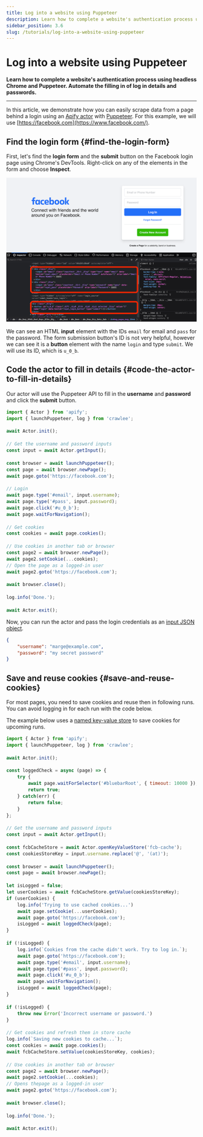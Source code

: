 ```yaml
---
title: Log into a website using Puppeteer
description: Learn how to complete a website's authentication process using headless Chrome and Puppeteer. Automate the filling in of log in details and passwords.
sidebar_position: 3.6
slug: /tutorials/log-into-a-website-using-puppeteer
---
```


# Log into a website using Puppeteer

**Learn how to complete a website's authentication process using headless Chrome and Puppeteer. Automate the filling in of log in details and passwords.**

---

In this article, we demonstrate how you can easily scrape data from a page behind a login using an [Apify actor](../actors/index.md) with [Puppeteer](https://pptr.dev/). For this example, we will use [https://facebook.com](https://www.facebook.com/).

## Find the login form {#find-the-login-form}

First, let's find the **login form** and the **submit** button on the Facebook login page using Chrome's DevTools. Right-click on any of the elements in the form and choose **Inspect**.

![Inspect Facebook login with DevTools](./images/facebook-login.png)

We can see an HTML **input** element with the IDs `email` for email and `pass` for the password. The form submission button's ID is not very helpful, however we can see it is a **button** element with the name `login` and type `submit`. We will use its ID, which is `u_0_b`.

## Code the actor to fill in details {#code-the-actor-to-fill-in-details}

Our actor will use the Puppeteer API to fill in the **username** and **password** and click the **submit** button.

```js
import { Actor } from 'apify';
import { launchPuppeteer, log } from 'crawlee';

await Actor.init();

// Get the username and password inputs
const input = await Actor.getInput();

const browser = await launchPuppeteer();
const page = await browser.newPage();
await page.goto('https://facebook.com');

// Login
await page.type('#email', input.username);
await page.type('#pass', input.password);
await page.click('#u_0_b');
await page.waitForNavigation();

// Get cookies
const cookies = await page.cookies();

// Use cookies in another tab or browser
const page2 = await browser.newPage();
await page2.setCookie(...cookies);
// Open the page as a logged-in user
await page2.goto('https://facebook.com');

await browser.close();

log.info('Done.');

await Actor.exit();
```

Now, you can run the actor and pass the login credentials as an [input JSON object](https://docs.apify.com/sdk/js/docs/examples/accept-user-input#docsNav).

```json
{
    "username": "marge@example.com",
    "password": "my secret password"
}
```

## Save and reuse cookies {#save-and-reuse-cookies}

For most pages, you need to save cookies and reuse then in following runs. You can avoid logging in for each run with the code below.

The example below uses a [named key-value store](../storage/index.md) to save cookies for upcoming runs.

```js
import { Actor } from 'apify';
import { launchPuppeteer, log } from 'crawlee';

await Actor.init();

const loggedCheck = async (page) => {
    try {
        await page.waitForSelector('#bluebarRoot', { timeout: 10000 });
        return true;
    } catch(err) {
        return false;
    }
};

// Get the username and password inputs
const input = await Actor.getInput();

const fcbCacheStore = await Actor.openKeyValueStore('fcb-cache');
const cookiesStoreKey = input.username.replace('@', '(at)');

const browser = await launchPuppeteer();
const page = await browser.newPage();

let isLogged = false;
let userCookies = await fcbCacheStore.getValue(cookiesStoreKey);
if (userCookies) {
    log.info('Trying to use cached cookies...')
    await page.setCookie(...userCookies);
    await page.goto('https://facebook.com');
    isLogged = await loggedCheck(page);
}

if (!isLogged) {
    log.info(`Cookies from the cache didn't work. Try to log in.`);
    await page.goto('https://facebook.com');
    await page.type('#email', input.username);
    await page.type('#pass', input.password);
    await page.click('#u_0_b');
    await page.waitForNavigation();
    isLogged = await loggedCheck(page);
}

if (!isLogged) {
    throw new Error('Incorrect username or password.')
}

// Get cookies and refresh them in store cache
log.info(`Saving new cookies to cache...`);
const cookies = await page.cookies();
await fcbCacheStore.setValue(cookiesStoreKey, cookies);

// Use cookies in another tab or browser
const page2 = await browser.newPage();
await page2.setCookie(...cookies);
// Opens thepage as a logged-in user
await page2.goto('https://facebook.com');

await browser.close();

log.info('Done.');

await Actor.exit();
```

